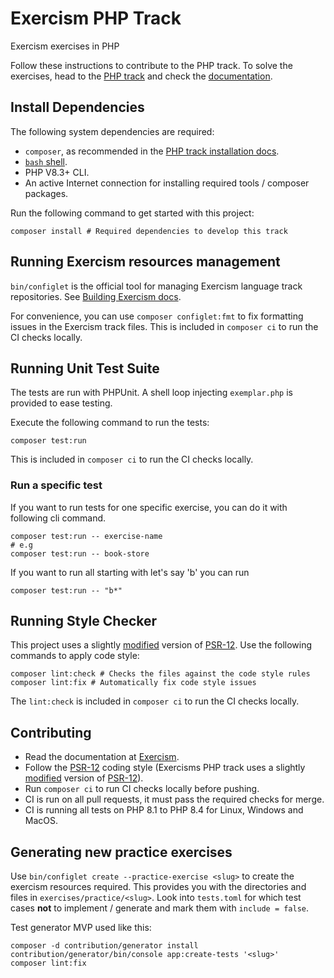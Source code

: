 # Exercism PHP Track

Exercism exercises in PHP

Follow these instructions to contribute to the PHP track.
To solve the exercises, head to the [PHP track][exercism-track-home] and check the [documentation][exercism-track-installation].

## Install Dependencies

The following system dependencies are required:

- `composer`, as recommended in the [PHP track installation docs][exercism-track-installation-composer].
- [`bash` shell][gnu-bash].
- PHP V8.3+ CLI.
- An active Internet connection for installing required tools / composer packages.

Run the following command to get started with this project:

```shell
composer install # Required dependencies to develop this track
```

## Running Exercism resources management

`bin/configlet` is the official tool for managing Exercism language track repositories.
See [Building Exercism docs][exercism-configlet].

For convenience, you can use `composer configlet:fmt` to fix formatting issues in the Exercism track files.
This is included in `composer ci` to run the CI checks locally.

## Running Unit Test Suite

The tests are run with PHPUnit. A shell loop injecting `exemplar.php` is provided to ease testing.

Execute the following command to run the tests:

```shell
composer test:run
```

This is included in `composer ci` to run the CI checks locally.

### Run a specific test

If you want to run tests for one specific exercise, you can do it with following cli command.

```shell
composer test:run -- exercise-name
# e.g
composer test:run -- book-store
```

If you want to run all starting with let's say 'b' you can run

```shell
composer test:run -- "b*"
```

## Running Style Checker

This project uses a slightly [modified][local-file-phpcs-config] version of [PSR-12].
Use the following commands to apply code style:

```shell
composer lint:check # Checks the files against the code style rules
composer lint:fix # Automatically fix code style issues
```

The `lint:check` is included in `composer ci` to run the CI checks locally.

## Contributing

- Read the documentation at [Exercism][exercism-docs].
- Follow the [PSR-12] coding style (Exercisms PHP track uses a slightly [modified][local-file-phpcs-config] version of [PSR-12]).
- Run `composer ci` to run CI checks locally before pushing.
- CI is run on all pull requests, it must pass the required checks for merge.
- CI is running all tests on PHP 8.1 to PHP 8.4 for Linux, Windows and MacOS.

## Generating new practice exercises

Use `bin/configlet create --practice-exercise <slug>` to create the exercism resources required.
This provides you with the directories and files in `exercises/practice/<slug>`.
Look into `tests.toml` for which test cases **not** to implement / generate and mark them with `include = false`.

Test generator MVP used like this:

```shell
composer -d contribution/generator install
contribution/generator/bin/console app:create-tests '<slug>'
composer lint:fix
```

[exercism-configlet]: https://exercism.org/docs/building/configlet
[exercism-docs]: https://exercism.org/docs
[exercism-track-home]: https://exercism.org/docs/tracks/php
[exercism-track-installation]: https://exercism.org/docs/tracks/php/installation
[exercism-track-installation-composer]: https://exercism.org/docs/tracks/php/installation#h-install-composer
[gnu-bash]: https://www.gnu.org/software/bash/
[local-file-phpcs-config]: phpcs.xml
[psr-12]: https://www.php-fig.org/psr/psr-12

